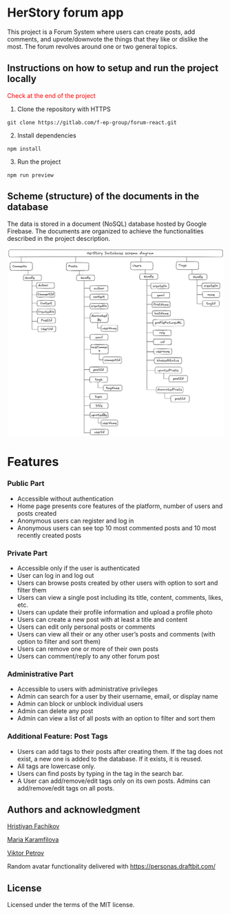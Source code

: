 # HerStory forum app

This project is a Forum System where users can create posts, add comments, and upvote/downvote the things that they like or dislike the most. The forum revolves around one or two general topics.

## Instructions on how to setup and run the project locally
<font color="red">Check at the end of the project</font>
1.  Clone the repository with HTTPS

```
git clone https://gitlab.com/f-ep-group/forum-react.git
```
2.  Install dependencies
```
npm install
```

3.  Run the project

```
npm run preview
```

## Scheme (structure) of the documents in the database

The data is stored in a document (NoSQL) database hosted by Google Firebase. The documents are organized to achieve the functionalities described in the project description.

![Database schema visual diagram](/HerStory-database-schema.png)

# Features

### Public Part

-   Accessible without authentication
-   Home page presents core features of the platform, number of users and posts created
-   Anonymous users can register and log in
-   Anonymous users can see top 10 most commented posts and 10 most recently created posts

### Private Part

-   Accessible only if the user is authenticated
-   User can log in and log out
-   Users can browse posts created by other users with option to sort and filter them
-   Users can view a single post including its title, content, comments, likes, etc.
-   Users can update their profile information and upload a profile photo
-   Users can create a new post with at least a title and content
-   Users can edit only personal posts or comments
-   Users can view all their or any other user’s posts and comments (with option to filter and sort them)
-   Users can remove one or more of their own posts
-   Users can comment/reply to any other forum post

### Administrative Part

-   Accessible to users with administrative privileges
-   Admin can search for a user by their username, email, or display name
-   Admin can block or unblock individual users
-   Admin can delete any post
-   Admin can view a list of all posts with an option to filter and sort them

### Additional Feature: Post Tags

-   Users can add tags to their posts after creating them. If the tag does not exist, a new one is added to the database. If it exists, it is reused.
-   All tags are lowercase only.
-   Users can find posts by typing in the tag in the search bar.
-   A User can add/remove/edit tags only on its own posts. Admins can add/remove/edit tags on all posts.

## Authors and acknowledgment

[Hristiyan Fachikov](https://gitlab.com/hristiyan.fachikov)

[Maria Karamfilova](https://gitlab.com/maria_karamfilova)

[Viktor Petrov](https://gitlab.com/viktor.mp)

Random avatar functionality delivered with https://personas.draftbit.com/

## License
Licensed under the terms of the MIT license.
